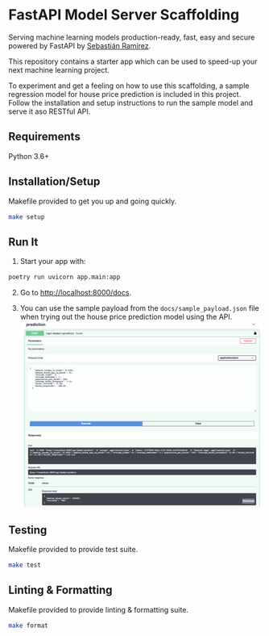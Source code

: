 # FastAPI Model Server Scaffolding

Serving machine learning models production-ready, fast, easy and secure powered by FastAPI by [Sebastián Ramírez](https://github.com/tiangolo).

This repository contains a starter app which can be used to speed-up your next machine learning project. 

To experiment and get a feeling on how to use this scaffolding, a sample regression model for house price prediction is included in this project. Follow the installation and setup instructions to run the sample model and serve it aso RESTful API.

## Requirements

Python 3.6+

## Installation/Setup
Makefile provided to get you up and going quickly.
```bash
make setup
```

## Run It
1. Start your  app with: 
```bash
poetry run uvicorn app.main:app
```

2. Go to [http://localhost:8000/docs](http://localhost:8000/docs).
   
3. You can use the sample payload from the `docs/sample_payload.json` file when trying out the house price prediction model using the API.
   ![Prediction with example payload](./docs/sample_payload.png)


## Testing
Makefile provided to provide test suite.
```bash
make test
```

## Linting & Formatting
Makefile provided to provide linting & formatting suite.
```bash
make format
```